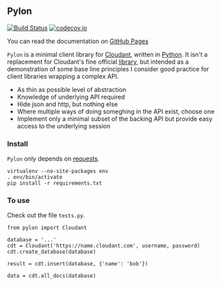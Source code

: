 ## Pylon

[![Build Status](https://travis-ci.org/xpqz/pylon.svg?branch=master)](https://travis-ci.org/xpqz/pylon) [![codecov.io](http://codecov.io/github/xpqz/pylon/coverage.svg?branch=master)](http://codecov.io/github/xpqz/pylon/coverage.svg?branch=master)

You can read the documentation on [GitHub Pages](https://xpqz.github.io/pylon/)

`Pylon` is a minimal client library for [Cloudant](https://www.cloudant.com), written in [Python](https://www.python.org/). It isn't a replacement for Cloudant's fine official [library](https://github.com/cloudant/python-cloudant), but intended as a demonstration of some base line principles I consider good practice for client libraries wrapping a complex API.

* As thin as possible level of abstraction
* Knowledge of underlying API required
* Hide json and http, but nothing else
* Where multiple ways of doing someghing in the API exist, choose one
* Implement only a minimal subset of the backing API but provide easy access to the underlying session

### Install

`Pylon` only depends on [requests](http://docs.python-requests.org/en/master/).

    virtualenv --no-site-packages env
    . env/bin/activate
    pip install -r requirements.txt

### To use

Check out the file `tests.py`.

    from pylon import Cloudant

    database = '...'
    cdt = Cloudant('https://name.cloudant.com', username, password)
    cdt.create_database(database)

    result = cdt.insert(database, {'name': 'bob'})

    data = cdt.all_docs(database)

